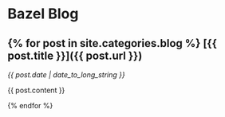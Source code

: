 Bazel Blog
==========

{% for post in site.categories.blog %}
[{{ post.title }}]({{ post.url }})
----------------------------------
_{{ post.date | date_to_long_string }}_

{{ post.content }}

{% endfor %}
